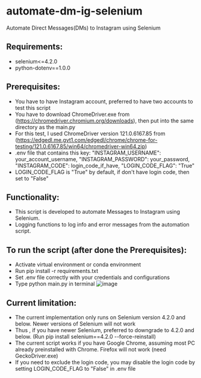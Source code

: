 # automate-dm-ig-selenium
Automate Direct Messages(DMs) to Instagram using Selenium

## Requirements:
- selenium<=4.2.0
- python-dotenv==1.0.0

## Prerequisites:
- You have to have Instagram account, preferred to have two accounts to test this script
- You have to download ChromeDriver.exe from (https://chromedriver.chromium.org/downloads), then put into the same directory as the main.py
- For this test, I used ChromeDriver version 121.0.6167.85 from (https://edgedl.me.gvt1.com/edgedl/chrome/chrome-for-testing/121.0.6167.85/win64/chromedriver-win64.zip)
- .env file that contains this key: "INSTAGRAM_USERNAME": your_account_username, "INSTAGRAM_PASSWORD": your_password, "INSTAGRAM_CODE": login_code_if_have, "LOGIN_CODE_FLAG": "True"
- LOGIN_CODE_FLAG is "True" by default, if don't have login code, then set to "False"

## Functionality:
- This script is developed to automate Messages to Instagram using Selenium.
- Logging functions to log info and error messages from the automation script.

## To run the script (after done the Prerequisites):
- Activate virtual environment or conda environment
- Run pip install -r requirements.txt
- Set .env file correctly with your credentials and configurations
- Type python main.py in terminal
  ![image](https://github.com/asyrafzlkln96/automate-dm-ig-selenium/assets/53460015/f4459049-e60d-4a69-99a0-0f0f046cea20)


## Current limitation:
- The current implementation only runs on Selenium version 4.2.0 and below. Newer versions of Selenium will not work
- Thus , if you have newer Selenium, preferred to downgrade to 4.2.0 and below. (Run pip install selenium==4.2.0 --force-reinstall)
- The current script works if you have Google Chrome, assuming most PC already preinstalled with Chrome. Firefox will not work (need GeckoDriver.exe)
- If you need to exclude the login code, you may disable the login code by setting LOGIN_CODE_FLAG to "False" in .env file

